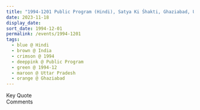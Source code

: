 ```yaml
---
title: "1994-1201 Public Program (Hindi), Satya Ki Śhakti, Ghaziabad, Uttar Pradesh, India"
date: 2023-11-18
display_date: 
sort_date: 1994-12-01
permalink: /events/1994-1201
tags:
  - blue @ Hindi
  - brown @ India
  - crimson @ 1994
  - deeppink @ Public Program
  - green @ 1994-12
  - maroon @ Uttar Pradesh
  - orange @ Ghaziabad
---
```


<wave-list>
  <list-title color="green" width="75">Key Quote</list-title>
  <list-item color="BlanchedAlmond"  width="200"></list-item>
  <list-item color="Lavender"></list-item>
  <list-item color="BlanchedAlmond"></list-item>
</wave-list>

<br>

<wave-list>
  <list-title color="green" width="75">Comments</list-title>
  <list-item color="BlanchedAlmond"  width="200"></list-item>
  <list-item color="Lavender"></list-item>
  <list-item color="BlanchedAlmond"></list-item>
</wave-list>